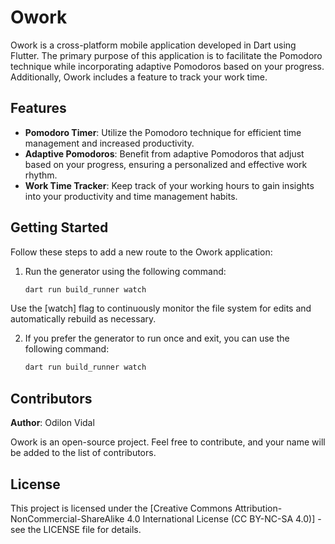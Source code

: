# Owork

Owork is a cross-platform mobile application developed in Dart using Flutter. The primary purpose of this application is to facilitate the Pomodoro technique while incorporating adaptive Pomodoros based on your progress. Additionally, Owork includes a feature to track your work time.

## Features

- **Pomodoro Timer**: Utilize the Pomodoro technique for efficient time management and increased productivity.
- **Adaptive Pomodoros**: Benefit from adaptive Pomodoros that adjust based on your progress, ensuring a personalized and effective work rhythm.
- **Work Time Tracker**: Keep track of your working hours to gain insights into your productivity and time management habits.

## Getting Started

Follow these steps to add a new route to the Owork application:

1. Run the generator using the following command:

   ```bash
   dart run build_runner watch
   ```
Use the [watch] flag to continuously monitor the file system for edits and automatically rebuild as necessary.

2. If you prefer the generator to run once and exit, you can use the following command:
   
   ```bash
   dart run build_runner watch
   ```

## Contributors
**Author**: Odilon Vidal

Owork is an open-source project. Feel free to contribute, and your name will be added to the list of contributors.

## License
This project is licensed under the [Creative Commons Attribution-NonCommercial-ShareAlike 4.0 International License (CC BY-NC-SA 4.0)] - see the LICENSE file for details.

   

